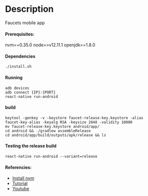 # Description
Faucets mobile app

#### Prerequisites:
nvm==0.35.0
node==v12.11.1
openjdk==1.8.0

#### Dependencies
```
./install.sh
```
#### Running
```
adb devices
adb connect {IP}:{PORT}
react-native run-android
```

#### build
```
keytool -genkey -v -keystore faucet-release-key.keystore -alias faucet-key-alias -keyalg RSA -keysize 2048 -validity 10000
mv faucet-release-key.keystore android/app/
cd android && ./gradlew assembleRelease
cd android/app/build/outputs/apk/release && ls
```

#### Testing the release build
```
react-native run-android --variant=release
```

#### Referencies:
- [Install nvm](https://github.com/nvm-sh/nvm)
- [Tutorial](https://docs.rocketseat.dev/ambiente-react-native/android/linux)
- [Youtube](https://www.youtube.com/watch?v=XcU9GEUZTQA)
